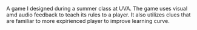 A game I designed during a summer class at UVA.
The game uses visual amd audio feedback to teach its rules to a player. 
It also utilizes clues that are familiar to more expirienced player to improve learning curve.
